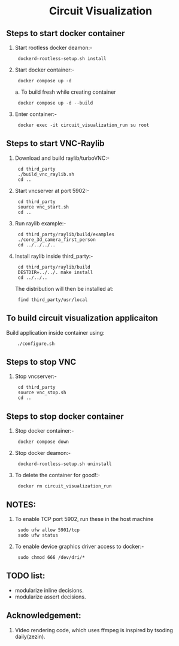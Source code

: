 <h1 align="center">
Circuit Visualization
</h1>

Steps to start docker container
-------------------------------
1. Start rootless docker deamon:-

        dockerd-rootless-setup.sh install

2. Start docker container:-

        docker compose up -d

    a. To build fresh while creating container

        docker compose up -d --build

3. Enter container:-

        docker exec -it circuit_visualization_run su root

Steps to start VNC-Raylib
-------------------------
1. Download and build raylib/turboVNC:-

        cd third_party
        ./build_vnc_raylib.sh
        cd ..

2. Start vncserver at port 5902:-

        cd third_party
        source vnc_start.sh
        cd ..

3. Run raylib example:-

        cd third_party/raylib/build/examples
        ./core_3d_camera_first_person
        cd ../../../..

4. Install raylib inside third_party:-

        cd third_party/raylib/build
        DESTDIR=../../. make install
        cd ../../..

    The distribution will then be installed at:

        find third_party/usr/local

To build circuit visualization applicaiton
------------------------------------------
Build application inside container using:

        ./configure.sh

Steps to stop VNC
-----------------
1. Stop vncserver:-

        cd third_party
        source vnc_stop.sh
        cd ..

Steps to stop docker container
-------------------------------
1. Stop docker container:-

        docker compose down

2. Stop docker deamon:-

        dockerd-rootless-setup.sh uninstall

3. To delete the container for good!:-

        docker rm circuit_visualization_run

NOTES:
-----------------------
1. To enable TCP port 5902, run these in the host machine

        sudo ufw allow 5901/tcp
        sudo ufw status

2. To enable device graphics driver access to docker:-

        sudo chmod 666 /dev/dri/*

TODO list:
----------
- modularize inline decisions.
- modularize assert decisions.

Acknowledgement:
----------------
1. Video rendering code, which uses ffmpeg is inspired by tsoding daily(zezin).
